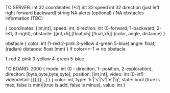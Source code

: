TO SERVER:
int     32  coordinates (*2)
int     32  speed
int     32  direction (just left right forward backward)
string  NA  alerts (optional)
/       NA  obstacles information (TBC)

{
    coordinates: [int,int],
    speed: int,
    direction: int (0-forward, 1-backward, 2-left, 3-right),
    obstacle: [[int,x5],[float,x5],[float,x5]] (color, angle, distance)
}

obstacle
{
    color: int (1-red 2-pink 3-yellow 4-green 5-blue)
    angle: float,   (radian)
    distance: float (mm)
}
if color==-1 => no obstacle 

1-red 2-pink 3-yellow 4-green 5-blue


TO BOARD: 2000
{
    mode: int (0 - direciton, 1- position, 2-exploration),
    direciton: [byte,byte,byte,byte],
    position: [int,int],
    video: int (0-inf)
    videodetail: [{},{},..]
}
{
    color: int,
    type: 'h'|'s'|'v'|'e'|'g',
    state: bool (true is max, false is min)|(true is add, false is minus),
    value: int
}
